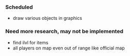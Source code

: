### Scheduled
* draw various objects in graphics

### Need more research, may not be implemented
* find ilvl for items
* all players on map even out of range like official map

